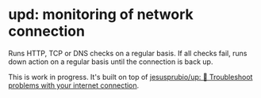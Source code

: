 # upd: monitoring of network connection

Runs HTTP, TCP or DNS checks on a regular basis.
If all checks fail, runs down action on a regular basis until the connection is back up.

This is work in progress. It's built on top of [jesusprubio/up: 📶 Troubleshoot problems with your internet connection](https://github.com/jesusprubio/up).